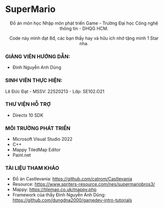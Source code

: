 # SuperMario
<p align="center">Đồ án môn học Nhập môn phát triển Game - Trường Đại học Công nghệ thông tin - DHQG HCM.</p>
<p align="center">Code này mình đạt 8đ, các bạn thấy hay và hữu ích nhớ tặng mình 1 Star nha.</p>

### GIẢNG VIÊN HƯỚNG DẪN:
- Đinh Nguyễn Anh Dũng

### SINH VIÊN THỰC HIỆN:
Lê Đức Đạt - MSSV: 22520213 - Lớp: SE102.O21

### THƯ VIỆN HỖ TRỢ
- Directx 10 SDK

### MÔI TRƯỜNG PHÁT TRIỂN
- Microsoft Visual Studio 2022
- C++
- Mappy TiledMap Editor
- Paint.net

### TÀI LIỆU THAM KHẢO
- Đồ án Castlevania: https://github.com/catrom/Castlevania
- Resource: https://www.spriters-resource.com/nes/supermariobros3/
- Mappy: https://tilemap.co.uk/mappy.php
- Framework của thầy Đinh Nguyễn Anh Dũng: https://github.com/dungdna2000/gamedev-intro-tutorials
